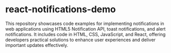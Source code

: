 # react-notifications-demo
This repository showcases code examples for implementing notifications in web applications using HTML5 Notification API, toast notifications, and alert notifications. It includes code in HTML, CSS, JavaScript, and React, offering developers practical solutions to enhance user experiences and deliver important updates effectively.
